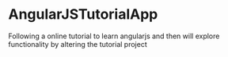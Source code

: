 # AngularJSTutorialApp
Following a online tutorial to learn angularjs and then will explore functionality by altering the tutorial project
